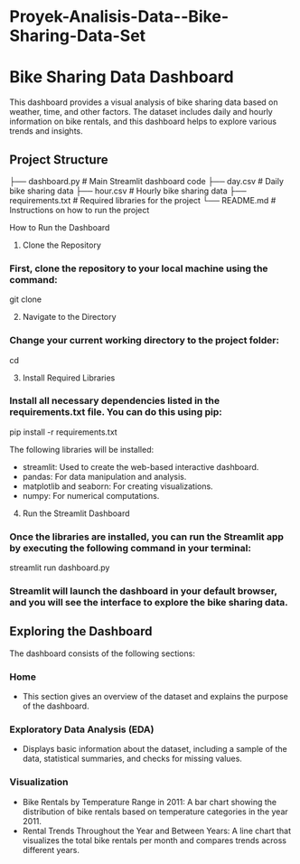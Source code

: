 # Proyek-Analisis-Data--Bike-Sharing-Data-Set

# Bike Sharing Data Dashboard

This dashboard provides a visual analysis of bike sharing data based on weather, time, and other factors. The dataset includes daily and hourly information on bike rentals, and this dashboard helps to explore various trends and insights.

## Project Structure


├── dashboard.py         # Main Streamlit dashboard code
├── day.csv              # Daily bike sharing data
├── hour.csv             # Hourly bike sharing data
├── requirements.txt     # Required libraries for the project
└── README.md            # Instructions on how to run the project


How to Run the Dashboard
1. Clone the Repository
### First, clone the repository to your local machine using the command:

git clone <repository-url>

2. Navigate to the Directory
### Change your current working directory to the project folder:
cd <directory-name>

3. Install Required Libraries
### Install all necessary dependencies listed in the requirements.txt file. You can do this using pip:
pip install -r requirements.txt

The following libraries will be installed:

- streamlit: Used to create the web-based interactive dashboard.
- pandas: For data manipulation and analysis.
- matplotlib and seaborn: For creating visualizations.
- numpy: For numerical computations.

4. Run the Streamlit Dashboard
### Once the libraries are installed, you can run the Streamlit app by executing the following command in your terminal:

streamlit run dashboard.py

### Streamlit will launch the dashboard in your default browser, and you will see the interface to explore the bike sharing data.

## Exploring the Dashboard
The dashboard consists of the following sections:

### Home
- This section gives an overview of the dataset and explains the purpose of the dashboard.

### Exploratory Data Analysis (EDA)
- Displays basic information about the dataset, including a sample of the data, statistical summaries, and checks for missing values.

### Visualization
- Bike Rentals by Temperature Range in 2011: A bar chart showing the distribution of bike rentals based on temperature categories in the year 2011.
- Rental Trends Throughout the Year and Between Years: A line chart that visualizes the total bike rentals per month and compares trends across different years.

